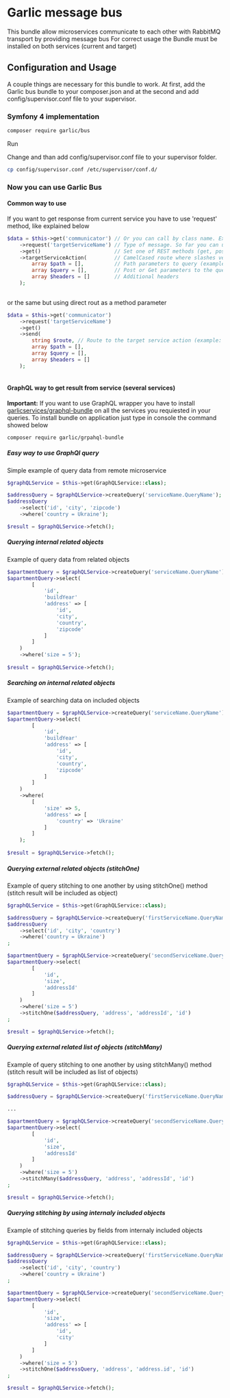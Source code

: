 # Garlic message bus

This bundle allow microservices communicate to each other with RabbitMQ transport by providing message bus
For correct usage the Bundle must be installed on both services (current and target)

## Configuration and Usage

A couple things are necessary for this bundle to work.  At first, add the Garlic bus bundle to your composer.json and at the second and add config/supervisor.conf file to your supervisor.

### Symfony 4 implementation

```bash
composer require garlic/bus
```

Run

Change and than add config/supervisor.conf file to your supervisor folder.

```bash
cp config/supervisor.conf /etc/supervisor/conf.d/
```

### Now you can use Garlic Bus

#### Common way to use 

If you want to get response from current service you have to use 'request' method, like explained below

```php
$data = $this->get('communicator') // Or you can call by class name. Example: $this->get(GarlicBus:class)
    ->request('targetServiceName') // Type of message. So far you can use ->request() or ->command() methods. Command provide mesage type that not need response. 
    ->get()                        // Set one of REST methods (get, post, put, delete). Bu default set GET 
    ->targetServiceAction(         // CamelCased route where slashes vere changed to upper letter by magic (example: getUser will changed to /get/user)
        array $path = [],          // Path parameters to query (example: ['user' => 1])
        array $query = [],         // Post or Get parameters to the query
        array $headers = []        // Additional headers
    );
    
```
or the same but using direct rout as a method parameter
```php
$data = $this->get('communicator')
    ->request('targetServiceName')
    ->get()
    ->send(
        string $route, // Route to the target service action (example: /user/get)
        array $path = [], 
        array $query = [],
        array $headers = [] 
    );
    
```

#### GraphQL way to get result from service (several services)

**Important:** If you want to use GraphQL wrapper you have to install [garlicservices/graphql-bundle](https://github.com/garlicservices/graphql-bundle) on all the services you requiested in your queries.
To install bundle on application just type in console the command showed below
```bash
composer require garlic/grpahql-bundle
```
##### Easy way to use GraphQl query

Simple example of query data from remote microservice

````php
$graphQLService = $this->get(GraphQLService::class);

$addressQuery = $graphQLService->createQuery('serviceName.QueryName');
$addressQuery
    ->select('id', 'city', 'zipcode')
    ->where('country = Ukraine');

$result = $graphQLService->fetch();
````

##### Querying internal related objects

Example of query data from related objects
```php
$apartmentQuery = $graphQLService->createQuery('serviceName.QueryName');
$apartmentQuery->select(
        [
            'id',
            'buildYear'
            'address' => [
                'id',
                'city',
                'country',
                'zipcode'
            ]
        ]
    )
    ->where('size = 5');
    
$result = $graphQLService->fetch();    
```

##### Searching on internal related objects

Example of searching data on included objects
```php
$apartmentQuery = $graphQLService->createQuery('serviceName.QueryName');
$apartmentQuery->select(
        [
            'id',
            'buildYear'
            'address' => [
                'id',
                'city',
                'country',
                'zipcode'
            ]
        ]
    )
    ->where(
        [
            'size' => 5,
            'address' => [
                'country' => 'Ukraine'
            ]
        ]
    );
    
$result = $graphQLService->fetch();
```

##### Querying external related objects (stitchOne)

Example of query stitching to one another by using stitchOne() method (stitch result will be included as object)

```php
$graphQLService = $this->get(GraphQLService::class);

$addressQuery = $graphQLService->createQuery('firstServiceName.QueryName');
$addressQuery
    ->select('id', 'city', 'country')
    ->where('country = Ukraine')
;

$apartmentQuery = $graphQLService->createQuery('secondServiceName.QueryName');
$apartmentQuery->select(
        [
            'id',
            'size',
            'addressId'
        ]
    )
    ->where('size = 5')
    ->stitchOne($addressQuery, 'address', 'addressId', 'id')
;

$result = $graphQLService->fetch();

```

##### Querying external related list of objects (stitchMany) 

Example of query stitching to one another by using stitchMany() method (stitch result will be included as list of objects)

```php
$graphQLService = $this->get(GraphQLService::class);

$addressQuery = $graphQLService->createQuery('firstServiceName.QueryName');

...

$apartmentQuery = $graphQLService->createQuery('secondServiceName.QueryName');
$apartmentQuery->select(
        [
            'id',
            'size',
            'addressId'
        ]
    )
    ->where('size = 5')
    ->stitchMany($addressQuery, 'address', 'addressId', 'id')
;

$result = $graphQLService->fetch();

```

##### Querying stitching by using internaly included objects

Example of stitching queries by fields from internaly included objects

```php
$graphQLService = $this->get(GraphQLService::class);

$addressQuery = $graphQLService->createQuery('firstServiceName.QueryName');
$addressQuery
    ->select('id', 'city', 'country')
    ->where('country = Ukraine')
;

$apartmentQuery = $graphQLService->createQuery('secondServiceName.QueryName');
$apartmentQuery->select(
        [
            'id',
            'size',
            'address' => [
                'id',
                'city'
            ]
        ]
    )
    ->where('size = 5')
    ->stitchOne($addressQuery, 'address', 'address.id', 'id')
;

$result = $graphQLService->fetch();

```